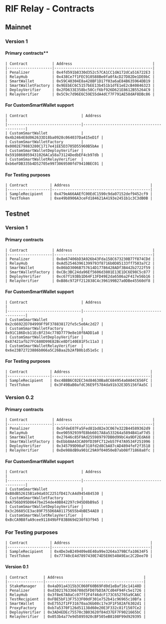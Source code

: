 # RIF Relay - Contracts

## Mainnet

### Version 1
    
    
#### Primary contracts**

    | Contract           | Address                                    |
    |--------------------|--------------------------------------------|
    | Penalizer          | 0x4fd591b8330d352c57CA1CC1dA172dCa516722E3 |
    | RelayHub           | 0x438Ce7f1FEC910588Be0fa0fAcD27D82De1DE0bC |
    | SmartWallet        | 0x59C40304E8a428BF1D17f03a6aE84B635964DB19 |
    | SmartWalletFactory | 0x9EEbEC6C5157bEE13b451b1dfE1eE2cB40846323 |
    | DeployVerifier     | 0x2FD633E358bc50Ccf6bf926D621E8612B55264C9 |
    | RelayVerifier      | 0x5C9c7d96E6C59E55dA4dCf7F791AE58dAF8DBc86 |

#### For CustomSmartWallet support

    | Contract                        | Address                                    |
    |---------------------------------|--------------------------------------------|
    | CustomSmartWallet               | 0x4b2464E8d062633D18ba0928c064037Da415eD1f |
    | CustomSmartWalletFactory        | 0x0002E79883280C1717e41EE5D3705D55960B5bAe |
    | CustomSmartWalletDeployVerifier | 0x5910868059431026ACa58a73124DedbEF4cb97db |
    | CustomSmartWalletRelayVerifier  | 0xb6eFDB335b4D52705e9973069500fd79410BEC01 |

#### For Testing purposes

    | Contract          | Address                                    |
    |-------------------|--------------------------------------------|
    | SampleRecipient   | 0x479eA66AAEfC00EdC1590c9da07152def9452cf9 |
    | TestToken         | 0xe49b8906A3ceFd184621A4193e2451b1c3C3dB0B |

## Testnet

### Version 1

#### Primary contracts

    | Contract           | Address                                    |
    |--------------------|--------------------------------------------|
    | Penalizer          | 0x8e67406bD3A926b43Fda158C673230B77f874CDd |
    | RelayHub           | 0xAd525463961399793f8716b0D85133ff7503a7C2 |
    | SmartWallet        | 0x86bD3006B757614D17786428ADf3B442b2722f59 |
    | SmartWalletFactory | 0xCBc3BC24da96Ef5606d3801E13E1DC6E98C5c877 |
    | DeployVerifier     | 0xc67f193Bb1D64F13FD49E2da6586a2F417e56b16 |
    | RelayVerifier      | 0xB86c972Ff212838C4c396199B27a0DBe45560df8 |

#### For CustomSmartWallet support

    | Contract                        | Address                                    |
    |---------------------------------|--------------------------------------------|
    | CustomSmartWallet               | 0x2c66922D704999Ff9F378838172fe5c5e0Ac2d27 |
    | CustomSmartWalletFactory        | 0x91C186Dcb11EcBf234c778D7779e8e10f8ADD1a8 |
    | CustomSmartWalletDeployVerifier | 0x87421afb27FC680D99E82Bce8Df140E81F5c11a3 |
    | CustomSmartWalletRelayVerifier  | 0x6e23B72723886b066a5C26Baa2b2AfB0b1d51e5c |

#### For Testing purposes

    | Contract          | Address                                    |
    |-------------------|--------------------------------------------|
    | SampleRecipient   | 0xc4B8B6C02EC34d84630Ba8C684954a0A04C656FC |
    | TestToken         | 0x3F49BaB0afdC36E9f5784da91b32E3D5156fAa5C |

### Version 0.2

#### Primary contracts

    | Contract           | Address                                    |
    |--------------------|--------------------------------------------|
    | Penalizer          | 0x5FdeE07Fa5Fed81bd82e3C067e322B44589362d9 |
    | RelayHub           | 0xe90592939fE8bb6017A8a533264a5894B41aF7d5 |
    | SmartWallet        | 0x27646c85F9Ad255989797DB0d99bC4a9DF2EdA68 |
    | SmartWalletFactory | 0xEbb8AA43CA09fD39FC712eb57F47A9534F251996 |
    | DeployVerifier     | 0x345799D90aF318fd2d8CbA87cAD4894feF2f3518 |
    | RelayVerifier      | 0xDe988dB9a901C29A9f04050eB7ab08f71868a8fc |

#### For CustomSmartWallet support

    | Contract                        | Address                                    |
    |---------------------------------|--------------------------------------------|
    | CustomSmartWallet               | 0xB8dB52615B1a94a03C2251fD417cA4d945484530 |
    | CustomSmartWalletFactory        | 0xA756bD95D8647be254de40B842297c945D8bB9a5 |
    | CustomSmartWalletDeployVerifier | 0x3c26685CE3ac89F755D68A81175655b4bBE54AE0 |
    | CustomSmartWalletRelayVerifier  | 0xBcCA9B8faA9cee911849bFF83B869d230f83f945 |

### For Testing purposes

    | Contract          | Address                                    |
    |-------------------|--------------------------------------------|
    | SampleRecipient   | 0x4De3eB249409e8E40a99e3264a379BCfa10634F5 |
    | TestToken         | 0x77740cE4d7897430E74D5E06540A9Eac2C2Dee70 |

#### Version 0.1

    | Contract       | Address                                    |
    |----------------|--------------------------------------------|
    | StakeManager   | 0x4aD91a4315b3C060F60B69Fd0d1eBaf16c14148D |
    | Penalizer      | 0xd3021763366708d5FD07bD3A7Cd04F94Fc5e1726 |
    | RelayHub       | 0x3f8e67A0aCc07ff2F4f46dcF173C652765a9CA6C |
    | TestRecipient  | 0xFBE5bF13F7533F00dF301e752b41c96965c10Bfa |
    | SmartWallet    | 0xE7552f1FF31670aa36b08c17e3F1F582Af6302d1 |
    | ProxyFactory   | 0xb7a5370F126d51138d60e20E3F332c81f1507Ce2 |
    | DeployVerifier | 0x3AD4EDEc75570c3B03620f84d37EF7F9021665bC |
    | RelayVerifier  | 0x053b4a77e9d5895920cBF505eB8108F99d929395 |
